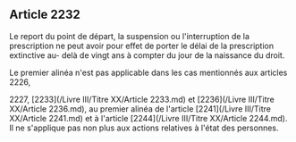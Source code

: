 Article 2232
----
Le report du point de départ, la suspension ou l'interruption de la prescription
ne peut avoir pour effet de porter le délai de la prescription extinctive au-
delà de vingt ans à compter du jour de la naissance du droit.

Le premier alinéa n'est pas applicable dans les cas mentionnés aux articles
2226,

2227, [2233](/Livre III/Titre XX/Article 2233.md) et [2236](/Livre III/Titre XX/Article 2236.md), au premier alinéa de l'article [2241](/Livre III/Titre XX/Article 2241.md) et à l'article [2244](/Livre III/Titre XX/Article 2244.md). Il
ne s'applique pas non plus aux actions relatives à l'état des personnes.
